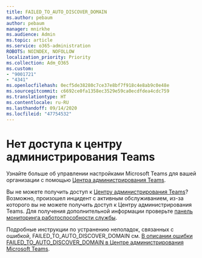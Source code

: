 ```yaml
---
title: FAILED_TO_AUTO_DISCOVER_DOMAIN
ms.author: pebaum
author: pebaum
manager: mnirkhe
ms.audience: Admin
ms.topic: article
ms.service: o365-administration
ROBOTS: NOINDEX, NOFOLLOW
localization_priority: Priority
ms.collection: Adm_O365
ms.custom:
- "9001721"
- "4341"
ms.openlocfilehash: 0ecf5de38280c7ce37e8bf7f918c4e8ab9c0e48e
ms.sourcegitcommit: c6692ce0fa1358ec3529e59ca0ecdfdea4cdc759
ms.translationtype: HT
ms.contentlocale: ru-RU
ms.lasthandoff: 09/14/2020
ms.locfileid: "47754532"
---
```

# <a name="no-access-to-teams-admin-center"></a>Нет доступа к центру администрирования Teams

Узнайте больше об управлении настройками Microsoft Teams для вашей организации с помощью [Центра администрирования Teams](https://docs.microsoft.com/microsoftteams/enable-features-office-365).

Вы не можете получить доступ к [Центру администрирования Teams](https://docs.microsoft.com/microsoftteams/enable-features-office-365)? Возможно, произошел инцидент с активным обслуживанием, из-за которого вы не можете получить доступ к Центру администрирования Teams. Для получения дополнительной информации проверьте [панель мониторинга работоспособности службы](https://status.office365.com/).

Подробные инструкции по устранению неполадок, связанных с ошибкой, FAILED_TO_AUTO_DISCOVER_DOMAIN см. [В описании ошибки FAILED_TO_AUTO_DISCOVER_DOMAIN в Центре администрирования Microsoft Teams](https://docs.microsoft.com/microsoftteams/troubleshoot/teams-administration/failed-to-auto-discover-domain-error-teams-admin-center).
